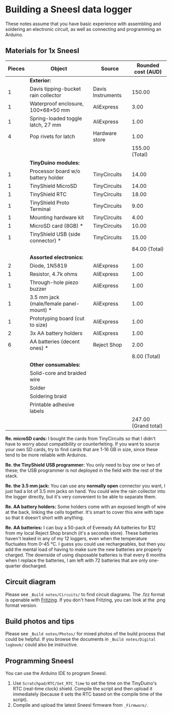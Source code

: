 # Building a Sneesl data logger

These notes assume that you have basic experience with assembling and soldering an electronic circuit, as well as connecting and programming an Arduino.

## Materials for 1x Sneesl

| Pieces | Object                                  | Source            | Rounded cost (AUD)   |
| ------ | --------------------------------------- | ----------------- | -------------------- |
|        | **Exterior:**                           |                   |                      |
| 1      | Davis tipping-bucket rain collector     | Davis Instruments | 150.00               |
| 1      | Waterproof enclosure, 100×68×50 mm      | AliExpress        | 3.00                 |
| 1      | Spring-loaded toggle latch, 27 mm       | AliExpress        | 1.00                 |
| 4      | Pop rivets for latch                    | Hardware store    | 1.00                 |
|        |                                         |                   | 155.00 (Total)       |
|        | **TinyDuino modules:**                  |                   |                      |
| 1      | Processor board w/o battery holder      | TinyCircuits      | 14.00                |
| 1      | TinyShield MicroSD                      | TinyCircuits      | 14.00                |
| 1      | TinyShield RTC                          | TinyCircuits      | 18.00                |
| 1      | TinyShield Proto Terminal               | TinyCircuits      | 9.00                 |
| 1      | Mounting hardware kit                   | TinyCircuits      | 4.00                 |
| 1      | MicroSD card (8GB) *                    | TinyCircuits      | 10.00                |
| 1      | TinyShield USB (side connector) *       | TinyCircuits      | 15.00                |
|        |                                         |                   | 84.00 (Total)        |
|        | **Assorted electronics:**               |                   |                      |
| 2      | Diode, 1N5819                           | AliExpress        | 1.00                 |
| 1      | Resistor, 4.7k ohms                     | AliExpress        | 1.00                 |
| 1      | Through-hole piezo buzzer               | AliExpress        | 1.00                 |
| 1      | 3.5 mm jack (male/female panel-mount) * | AliExpress        | 1.00                 |
| 1      | Prototyping board (cut to size)         | AliExpress        | 1.00                 |
| 2      | 3x AA battery holders                   | AliExpress        | 1.00                 |
| 6      | AA batteries (decent ones) *            | Reject Shop       | 2.00                 |
|        |                                         |                   | 8.00 (Total)         |
|        | **Other consumables:**                  |                   |                      |
|        | Solid-core and braided wire             |                   |                      |
|        | Solder                                  |                   |                      |
|        | Soldering braid                         |                   |                      |
|        | Printable adhesive labels               |                   |                      |
|        |                                         |                   | 247.00 (Grand total) |

**Re. microSD cards:** I bought the cards from TinyCircuits so that I didn't have to worry about compatibility or counterfeiting. If you want to source your own SD cards, try to find cards that are 1-16 GB in size, since these tend to be more reliable with Arduinos.

**Re. the TinyShield USB programmer:** You only need to buy one or two of these; the USB programmer is not deployed in the field with the rest of the stack.

**Re. the 3.5 mm jack:** You can use any **normally open** connector you want, I just had a lot of 3.5 mm jacks on hand. You *could* wire the rain collector into the logger directly, but it's very convenient to be able to separate them.

**Re. AA battery holders:** Some holders come with an exposed length of wire at the back, linking the cells together. It's smart to cover this wire with tape so that it doesn't short with anything.

**Re. AA batteries:** I can buy a 50-pack of Eveready AA batteries for $12 from my local Reject Shop branch (it's a seconds store). These batteries haven't leaked in any of my 12 loggers, even when the temperature fluctuates from 0–45 °C. I guess you could use rechargeables, but then you add the mental load of having to make sure the new batteries are properly charged. The downside of using disposable batteries is that every 6 months when I replace the batteries, I am left with 72 batteries that are only one-quarter discharged.

## Circuit diagram

Please see `_Build notes/Circuits/` to find circuit diagrams. The .fzz format is openable with [Fritzing](http://fritzing.org). If you don't have Fritzing, you can look at the .png format version.

## Build photos and tips

Please see `_Build notes/Photos/` for mixed photos of the build process that could be helpful. If you browse the documents in `_Build notes/Digital logbook/` could also be instructive.

## Programming Sneesl

You can use the Arduino IDE to program Sneesl.

1. Use `Scratchpad/RTC/Set_RTC_Time` to set the time on the TinyDuino's RTC (real-time clock) shield. Compile the script and then upload it immediately (because it sets the RTC based on the compile time of the script).
2. Compile and upload the latest Sneesl firmware from `_Firmware/`.
